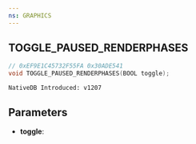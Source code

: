 ```yaml
---
ns: GRAPHICS
---
```

## TOGGLE_PAUSED_RENDERPHASES

```c
// 0xEF9E1C45732F55FA 0x30ADE541
void TOGGLE_PAUSED_RENDERPHASES(BOOL toggle);
```

```
NativeDB Introduced: v1207
```

## Parameters
* **toggle**:
